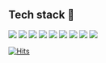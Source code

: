 ## Tech stack 🔨

<p>
  <img src="https://img.shields.io/badge/Javascript-F7DF1E?style=flat-square&logo=Javascript&logoColor=white">
  <img src="https://img.shields.io/badge/Vue-4FC08D?style=flat-square&logo=vue.js&logoColor=white">
  <img src="https://img.shields.io/badge/Nuxt-00C58E?style=flat-square&logo=Nuxt.js&logoColor=white">
  <img src="https://img.shields.io/badge/Typescript-3178C6?style=flat-square&logo=Typescript&logoColor=white">
  <img src="https://img.shields.io/badge/Reactjs-61DAFB?style=flat-square&logo=React&logoColor=white">
  <img src="https://img.shields.io/badge/Graphql-E434AA?style=flat-square&logo=Graphql&logoColor=white">
  <img src="https://img.shields.io/badge/HTML5-E34F26?style=flat-square&logo=HTML5&logoColor=white">
  <img src="https://img.shields.io/badge/CSS3-1572B6?style=flat-square&logo=CSS3&logoColor=white">
  <img src="https://img.shields.io/badge/Sass-CC6699?style=flat-square&logo=Sass&logoColor=white">
</p>

[![Hits](https://hits.seeyoufarm.com/api/count/incr/badge.svg?url=https%3A%2F%2Fgithub.com%2Fkingsjw%2Fhit-counter&count_bg=%2379C83D&title_bg=%23555555&icon=&icon_color=%23E7E7E7&title=hits&edge_flat=false)](https://hits.seeyoufarm.com)
